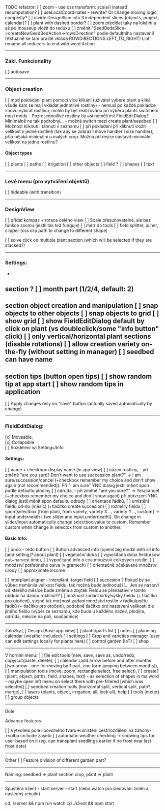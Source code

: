 TODO refactor:
[ ] zoom - use css transform: scale() instead recomputation?
[ ] useLocalCoordinates - rewrite? Or change moving logic completly?
[ ] divide DesignSlice into 3 independent slices (objects, project, calendar)?
[ ] plant with dashed border?
[ ] zoom předělat taky na lokální a až po mouseup vložit do reduxu
[ ] změnit "SeedBedsSlice->createNewSeedBedAction->rowsDirection" podle defaultního nastavení! (Aktuálně se tam prostě vkládá ROWDIRECTIONS.LEFT_TO_RIGHT)
Lint
rename all reducers to end with word Action

__________________________________________________________
### Zákl. Funkcionality
[ ] autosave
__________________________________________________________
### Object creation
[ ] mód pokládání plant pomocí více klikání (uživatel vybere plant a kliká všude kam se mají vkládat jednotlivé rostliny) - nemusí po každé pokládce znovu vybírat rostlinu; mohlo by být realizováno při výběru plants switchem mezi módy - Pozn: jednotlivé rostliny by asi neměli mít FieldEditDialog? Minimálně ne tak podrobný... - možná switch mezi create plant/seedbed
[ ] Možnost kliknutí i táhnutí v seznamu
[ ] při pokládání při kliknutí vložit velikost o jedné rostlině (tak aby se zobrazil move handler i size handler), příp nějaká minimální u malých crop. Možná při resize nastavit minimální velikost na jednu rostlinu?
#### Object types
[ ] plants
[ ] paths
[ ] irrigation
[ ] other objects
[ ] field ?
[ ] shapes
[ ] text

__________________________________________________________
### Levé menu (pro vytváření objektů)
[ ] hideable (with transition)
__________________________________________________________
### DesignView
[ ] přidat kompas + rotace celého view
[ ] Scale přesunovatelné, ale bez funkce zoomu (jestli tak ted funguje)
[ ] metr do tools
[ ] field splitter, joiner, clipper (css clip path to change to different shape)

[ ] solve click on multiple plant section (which will be selected if they are stacked?)


__________________________________________________________
### Settings:
-
section ?
[ ] month part (1/2/4, default: 2)
-
section object creation and manipulation
[ ] snap objects to other objects
[ ] snap objects to grid
[ ] show grid
[ ] show FieldEditDialog default by click on plant (vs doubleclick/some "info button" click)
[ ] only vertical/horizontal plant sections (disable rotations)
[ ] allow creation variety on-the-fly (without setting in manager)
[ ] seedbed can have name
-
section tips (button open tips)
[ ] show random tip at app start
[ ] show random tips in application
-
[ ] Apply changes only on "save" button (actually saved automatically by change)
__________________________________________________________
### FieldEditDialog:  
[x] Moveable,  
[x] Collapsible  
[ ] Rozdělení na Settings/Info  
#### Settings:  
[ ] name + checkbox display name (in app view)
[ ] název rostliny, - při změně "are you sure? Don't want to use succession plant?" -> I am sure/succession/cancel (+checkbox remember my choice and don't show again [not recommended]). Při "I am sure" YNC dialog jestli měnit spon podle defaultu plodiny
[ ] odruda,  - při změně "are you sure?" -> Yes/cancel (+checkbox remember my choice and don't show again).při potvrzení YNC dialog jestli měnit spon defaultu odrudy
[ ] orientace řádků,
[ ] umístění fieldu od-do (měsíc) (+tlačítko create succesion)
[ ] rozměry fieldu 
[ ] spon(selectbox [from plant, from variety, variety X..., variety Y..., custom] -> input underneath ( two slider and input underneath)). On change in slider/input automatically change selectbox value to custom. Remember custom when change in selectox from custom to another.

#### Basic Info:
[ ] undo - redo button
[ ] Button advanced info (opens big modal with all info [and setting]? about plant)
[ ] vegetační doba
[ ] vypočítaná doba fieldu(sow out+harvest time), 
[ ] vypočítané info o cca množství celkových rostlin, 
[ ] množství potřebného osiva (v gramech)
[ ] orientačně očekávané množství úrody 
[ ] approximate income

[ ] interplant aligner - interplant, target field
[ ] succesion ? Pokud by se vůbec neměnila velikost fieldu, tak možná bude jednodušší... Jen se nastaví od kterého měsíce bude změna a zbytek Fieldu se přenastaví v tomto období na danou rostlinu??
[ ] možnost zadání šířky/výšky fieldu (+ tlačítko pro otočení), stejně tak možnost zadaní množství rostlin v řádku/počtu řádků (+ tlačítko pro otočení), podobně tlačítko pro nastavení velikosti dle jiného fieldu (výběr ze seznamu, kde bude u každého název, plodina, odrůda, měsíce na poli, součadnice)



__________________________________________________________

Záložky
[ ] Design (Base app view)
[ ] plants/parts list
[ ] notes
[ ] planning calendar (weather included)
[ ] settings
[ ] Crop and varieties manager (user can edit settings locally for plants here)
[ ] control garden (IoT)
[ ] shop
__________________________________________________________
V horním menu:
[ ] file edit tools (new, save, save as, undo/redo, copy/cut/paste, delete), 
[ ] calendar (add arrow before and after months [two arrow - one for moving by 1 part, one form jumping between months]), 
[ ] manipulation tools (move, zoom, rectangle select, free select), 
[ ] create? (plant, object, paths, field, shapes, text) - as selection of shapes in ms word - maybe open left menu on select there with pre-filtered [which was selected]
[ ] seedbed creation tools (horizontal split, vertical split, path?, merge),
[ ] layers (plants, object, irrigation, all, lock all), help
[ ] tools (meter)
[ ] group objects
__________________________________________________________
Dole

Advance features

[ ] Vytvoření pole libovolného tvaru->umístění cest/rozdělení na záhony->volba co bude zaseto
[ ] automatic weather checking -> showing tips for user based on it (eg. can transplant seedlings earlier if no frost near last frost date)
__________________________________________________________
Other
[ ] Feature division of different garden part?
__________________________________________________________
Naming:
seedbed => plant section
crop, plant => plant

__________________________________________________________

Spuštění:
klient - start
server - start (nebo watch pro sledování změn a následný rebuild)

cd ./server && npm run watch
cd ./client && npm start